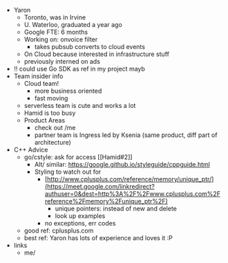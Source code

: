 - Yaron
    - Toronto, was in Irvine 
    - U. Waterloo, graduated a year ago
    - Google FTE: 6 months
    - Working on: onvoice filter
        - takes pubsub converts to cloud events
    - On Cloud because interested in infrastructure stuff
    - previously interned on ads
- !! could use Go SDK as ref in my project mayb
- Team insider info
    - Cloud team!
        - more business oriented 
        - fast moving
    - serverless team is cute and works a lot
    - Hamid is too busy
    - Product Areas
        - check out /me
        - partner team is Ingress led by Ksenia (same product, diff part of architecture)
- C++ Advice
    - go/cstyle: ask for access [[Hamid#2]]
        - Alt/ similar: https://google.github.io/styleguide/cppguide.html
        - Styling to watch out for
            - [http://www.cplusplus.com/reference/memory/unique_ptr/](https://meet.google.com/linkredirect?authuser=0&dest=http%3A%2F%2Fwww.cplusplus.com%2Freference%2Fmemory%2Funique_ptr%2F)
                - unique pointers: instead of new and delete
                - look up examples
            - no exceptions, err codes
    - good ref: cplusplus.com
    - best ref: Yaron has lots of experience and loves it :P
- links
    - me/
